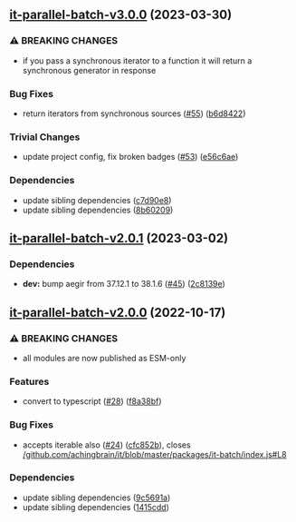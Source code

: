 ## [it-parallel-batch-v3.0.0](https://github.com/achingbrain/it/compare/it-parallel-batch-v2.0.1...it-parallel-batch-v3.0.0) (2023-03-30)


### ⚠ BREAKING CHANGES

* if you pass a synchronous iterator to a function it will return a synchronous generator in response

### Bug Fixes

* return iterators from synchronous sources ([#55](https://github.com/achingbrain/it/issues/55)) ([b6d8422](https://github.com/achingbrain/it/commit/b6d84222eb8e6d8c8956810d0e2ec1f065909742))


### Trivial Changes

* update project config, fix broken badges ([#53](https://github.com/achingbrain/it/issues/53)) ([e56c6ae](https://github.com/achingbrain/it/commit/e56c6ae9a0a766b5eab77040e92b2e034ce52d2e))


### Dependencies

* update sibling dependencies ([c7d90e8](https://github.com/achingbrain/it/commit/c7d90e85e15495959991eff8aaad5964cf874d91))
* update sibling dependencies ([8b60209](https://github.com/achingbrain/it/commit/8b60209d429e282f8d5e5218ee2019ae7153585b))

## [it-parallel-batch-v2.0.1](https://github.com/achingbrain/it/compare/it-parallel-batch-v2.0.0...it-parallel-batch-v2.0.1) (2023-03-02)


### Dependencies

* **dev:** bump aegir from 37.12.1 to 38.1.6 ([#45](https://github.com/achingbrain/it/issues/45)) ([2c8139e](https://github.com/achingbrain/it/commit/2c8139ef060efa72c386aa3863e6c575f6f199e5))

## [it-parallel-batch-v2.0.0](https://github.com/achingbrain/it/compare/it-parallel-batch-v1.0.10...it-parallel-batch-v2.0.0) (2022-10-17)


### ⚠ BREAKING CHANGES

* all modules are now published as ESM-only

### Features

* convert to typescript ([#28](https://github.com/achingbrain/it/issues/28)) ([f8a38bf](https://github.com/achingbrain/it/commit/f8a38bfb1b902e8101f1077eb33c3cea49819464))


### Bug Fixes

* accepts iterable also ([#24](https://github.com/achingbrain/it/issues/24)) ([cfc852b](https://github.com/achingbrain/it/commit/cfc852b428fb0c9ddf3bfbaad26c276b197779f0)), closes [/github.com/achingbrain/it/blob/master/packages/it-batch/index.js#L8](https://github.com/achingbrain//github.com/achingbrain/it/blob/master/packages/it-batch/index.js/issues/L8)


### Dependencies

* update sibling dependencies ([9c5691a](https://github.com/achingbrain/it/commit/9c5691a131a7d66cfb86757132071bc96dcc8d62))
* update sibling dependencies ([1415cdd](https://github.com/achingbrain/it/commit/1415cdd019f32c08b1024e60bf3816619e361938))
